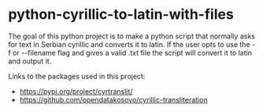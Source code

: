 # python-cyrillic-to-latin-with-files

The goal of this python project is to make a
python script that normally asks for text
in Serbian cyrillic and converts it to latin.
If the user opts to use the -f or --filename
flag and gives a valid .txt file the script 
will convert it to latin and output it.

Links to the packages used in this project:
- https://pypi.org/project/cyrtranslit/
- https://github.com/opendatakosovo/cyrillic-transliteration